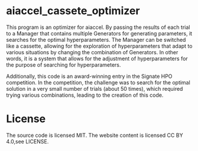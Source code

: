 # aiaccel_cassete_optimizer

This program is an optimizer for aiaccel. By passing the results of each trial to a Manager that contains multiple Generators for generating parameters, it searches for the optimal hyperparameters. The Manager can be switched like a cassette, allowing for the exploration of hyperparameters that adapt to various situations by changing the combination of Generators. In other words, it is a system that allows for the adjustment of hyperparameters for the purpose of searching for hyperparameters.

Additionally, this code is an award-winning entry in the Signate HPO competition. In the competition, the challenge was to search for the optimal solution in a very small number of trials (about 50 times), which required trying various combinations, leading to the creation of this code.

# License
The source code is licensed MIT. The website content is licensed CC BY 4.0,see LICENSE.